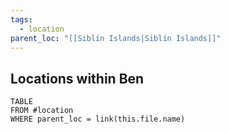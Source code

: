 ```yaml
---
tags:
  - location
parent_loc: "[[Siblín Islands|Siblín Islands]]"
---
```


## Locations within Ben
```dataview
TABLE
FROM #location
WHERE parent_loc = link(this.file.name)
```